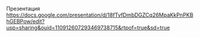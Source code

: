 Презентация https://docs.google.com/presentation/d/18fTvfDmbDGZCq26MpaKkPnPKBhGEBPow/edit?usp=sharing&ouid=110912607293469738715&rtpof=true&sd=true
